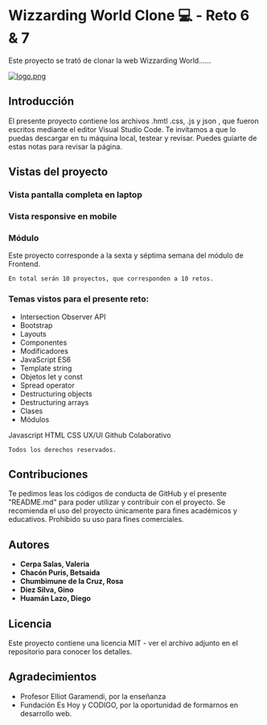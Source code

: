 # Wizzarding World Clone 💻 - Reto 6 & 7

Este proyecto se trató de clonar la web Wizzarding World......

[![logo.png](https://i.postimg.cc/LXdQ94j6/logo.png)](https://postimg.cc/mcwyVsd0)

## Introducción

El presente proyecto contiene los archivos .hmtl .css, .js y json , que fueron escritos mediante el editor Visual Studio Code.
Te invitamos a que lo puedas descargar en tu máquina local, testear y revisar. Puedes guiarte de estas notas para revisar la página.

## Vistas del proyecto

### Vista pantalla completa en laptop
   
  
### Vista responsive en mobile


### Módulo

Este proyecto corresponde a la sexta y séptima semana del módulo de Frontend.

```
En total serán 10 proyectos, que corresponden a 10 retos.
```

### Temas vistos para el presente reto:

- Intersection Observer API
- Bootstrap
- Layouts
- Componentes
- Modificadores
- JavaScript ES6
- Template string
- Objetos let y const
- Spread operator
- Destructuring objects
- Destructuring arrays
- Clases
- Módulos

Javascript 
HTML
CSS
UX/UI
Github Colaborativo

```
Todos los derechos reservados.
```

## Contribuciones

Te pedimos leas los códigos de conducta de GitHub y el presente "README.md" para poder utilizar y contribuir con el proyecto. Se recomienda el uso del proyecto únicamente para fines académicos y educativos. Prohibido su uso para fines comerciales.

## Autores

- **Cerpa Salas, Valeria**
- **Chacón Puris, Betsaida**
- **Chumbimune de la Cruz, Rosa**
- **Diez Silva, Gino**
- **Huamán Lazo, Diego**

## Licencia

Este proyecto contiene una licencia MIT - ver el archivo adjunto en el repositorio para conocer los detalles.

## Agradecimientos

- Profesor Elliot Garamendi, por la enseñanza
- Fundación Es Hoy y CODIGO, por la oportunidad de formarnos en desarrollo web.
